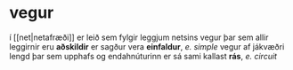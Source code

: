 # vegur
í [[net|netafræði]] er leið sem fylgir leggjum netsins
vegur þar sem allir leggirnir eru **aðskildir** er sagður vera **einfaldur**, *e. simple*
vegur af jákvæðri lengd þar sem upphafs og endahnúturinn er sá sami kallast **rás**, *e. circuit*